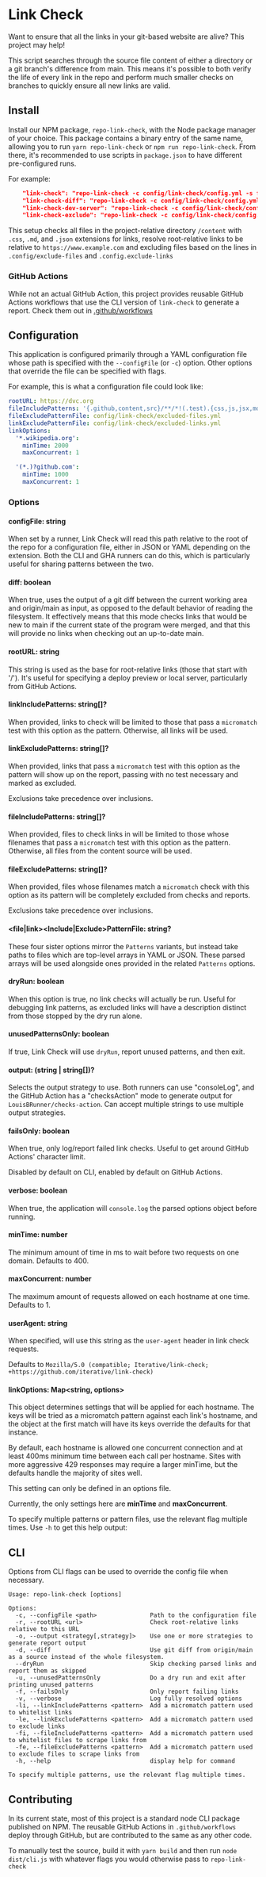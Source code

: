 # Link Check

Want to ensure that all the links in your git-based website are alive? This
project may help!

This script searches through the source file content of either a directory or a
git branch's difference from main. This means it's possible to both verify the
life of every link in the repo and perform much smaller checks on branches to
quickly ensure all new links are valid.

## Install

Install our NPM package, `repo-link-check`, with the Node package manager of
your choice. This package contains a binary entry of the same name, allowing you
to run `yarn repo-link-check` or `npm run repo-link-check`. From there, it's
recommended to use scripts in `package.json` to have different pre-configured
runs.

For example:

```json
    "link-check": "repo-link-check -c config/link-check/config.yml -s filesystem -u",
    "link-check-diff": "repo-link-check -c config/link-check/config.yml",
    "link-check-dev-server": "repo-link-check -c config/link-check/config.yml -r http://localhost:3000",
    "link-check-exclude": "repo-link-check -c config/link-check/config.yml -s filesystem -u only"
```

This setup checks all files in the project-relative directory `/content` with
`.css`, `.md`, and `.json` extensions for links, resolve root-relative links to
be relative to `https://www.example.com` and excluding files based on the lines
in `.config/exclude-files` and `.config.exclude-links`

### GitHub Actions

While not an actual GitHub Action, this project provides reusable GitHub Actions
workflows that use the CLI version of `link-check` to generate a report. Check
them out in
[.github/workflows](https://github.com/iterative/link-check/tree/master/.github/workflows)

## Configuration

This application is configured primarily through a YAML configuration file whose
path is specified with the `--configFile` (or `-c`) option. Other options that
override the file can be specified with flags.

For example, this is what a configuration file could look like:

```yml
rootURL: https://dvc.org
fileIncludePatterns: '{.github,content,src}/**/*!(.test).{css,js,jsx,md,tsx,ts,json}'
fileExcludePatternFile: config/link-check/excluded-files.yml
linkExcludePatternFile: config/link-check/excluded-links.yml
linkOptions:
  '*.wikipedia.org':
    minTime: 2000
    maxConcurrent: 1

  '(*.)?github.com':
    minTime: 1000
    maxConcurrent: 1
```

### Options

#### configFile: string

When set by a runner, Link Check will read this path relative to the root of the
repo for a configuration file, either in JSON or YAML depending on the
extension. Both the CLI and GHA runners can do this, which is particularly
useful for sharing patterns between the two.

#### diff: boolean

When true, uses the output of a git diff between the current working area and
origin/main as input, as opposed to the default behavior of reading the
filesystem. It effectively means that this mode checks links that would be new
to main if the current state of the program were merged, and that this will
provide no links when checking out an up-to-date main.

#### rootURL: string

This string is used as the base for root-relative links (those that start with
'/'). It's useful for specifying a deploy preview or local server, particularly
from GitHub Actions.

#### linkIncludePatterns: string[]?

When provided, links to check will be limited to those that pass a `micromatch`
test with this option as the pattern. Otherwise, all links will be used.

#### linkExcludePatterns: string[]?

When provided, links that pass a `micromatch` test with this option as the
pattern will show up on the report, passing with no test necessary and marked as
excluded.

Exclusions take precedence over inclusions.

#### fileIncludePatterns: string[]?

When provided, files to check links in will be limited to those whose filenames
that pass a `micromatch` test with this option as the pattern. Otherwise, all
files from the content source will be used.

#### fileExcludePatterns: string[]?

When provided, files whose filenames match a `micromatch` check with this option
as its pattern will be completely excluded from checks and reports.

Exclusions take precedence over inclusions.

#### <file|link><Include|Exclude>PatternFile: string?

These four sister options mirror the `Patterns` variants, but instead take paths
to files which are top-level arrays in YAML or JSON. These parsed arrays will be
used alongside ones provided in the related `Patterns` options.

#### dryRun: boolean

When this option is true, no link checks will actually be run. Useful for
debugging link patterns, as excluded links will have a description distinct from
those stopped by the dry run alone.

#### unusedPatternsOnly: boolean

If true, Link Check will use `dryRun`, report unused patterns, and then exit.

#### output: (string | string[])?

Selects the output strategy to use. Both runners can use "consoleLog", and the
GitHub Action has a "checksAction" mode to generate output for
`LouisBRunner/checks-action`. Can accept multiple strings to use multiple output
strategies.

#### failsOnly: boolean

When true, only log/report failed link checks. Useful to get around GitHub
Actions' character limit.

Disabled by default on CLI, enabled by default on GitHub Actions.

#### verbose: boolean

When true, the application will `console.log` the parsed options object before
running.

#### minTime: number

The minimum amount of time in ms to wait before two requests on one domain.
Defaults to 400.

#### maxConcurrent: number

The maximum amount of requests allowed on each hostname at one time. Defaults
to 1.

#### userAgent: string

When specified, will use this string as the `user-agent` header in link check
requests.

Defaults to
`Mozilla/5.0 (compatible; Iterative/link-check; +https://github.com/iterative/link-check)`

#### linkOptions: Map<string, options>

This object determines settings that will be applied for each hostname. The keys
will be tried as a micromatch pattern against each link's hostname, and the
object at the first match will have its keys override the defaults for that
instance.

By default, each hostname is allowed one concurrent connection and at least
400ms minimum time between each call per hostname. Sites with more aggressive
429 responses may require a larger minTime, but the defaults handle the majority
of sites well.

This setting can only be defined in an options file.

Currently, the only settings here are **minTime** and **maxConcurrent**.

To specify multiple patterns or pattern files, use the relevant flag multiple
times. Use `-h` to get this help output:

## CLI

Options from CLI flags can be used to override the config file when necessary.

```
Usage: repo-link-check [options]

Options:
  -c, --configFile <path>               Path to the configuration file
  -r, --rootURL <url>                   Check root-relative links relative to this URL
  -o, --output <strategy[,strategy]>    Use one or more strategies to generate report output
  -d, --diff                            Use git diff from origin/main as a source instead of the whole filesystem.
  --dryRun                              Skip checking parsed links and report them as skipped
  -u, --unusedPatternsOnly              Do a dry run and exit after printing unused patterns
  -f, --failsOnly                       Only report failing links
  -v, --verbose                         Log fully resolved options
  -li, --linkIncludePatterns <pattern>  Add a micromatch pattern used to whitelist links
  -le, --linkExcludePatterns <pattern>  Add a micromatch pattern used to exclude links
  -fi, --fileIncludePatterns <pattern>  Add a micromatch pattern used to whitelist files to scrape links from
  -fe, --fileExcludePatterns <pattern>  Add a micromatch pattern used to exclude files to scrape links from
  -h, --help                            display help for command

To specify multiple patterns, use the relevant flag multiple times.
```

## Contributing

In its current state, most of this project is a standard node CLI package
published on NPM. The reusable GitHub Actions in `.github/workflows` deploy
through GitHub, but are contributed to the same as any other code.

To manually test the source, build it with `yarn build` and then run
`node dist/cli.js` with whatever flags you would otherwise pass to
`repo-link-check`
